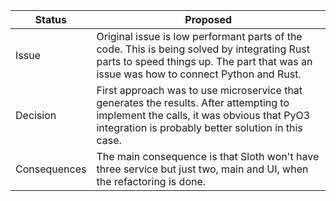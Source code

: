| Status       | Proposed                                                                                                                                                                                   |
|--------------|--------------------------------------------------------------------------------------------------------------------------------------------------------------------------------------------|
| Issue        | Original issue is low performant parts of the code. This is being solved by integrating Rust parts to speed things up. The part that was an issue was how to connect Python and Rust.      |
| Decision     | First approach was to use microservice that generates the results. After attempting to implement the calls, it was obvious that PyO3 integration is probably better solution in this case. |
| Consequences | The main consequence is that Sloth won't have three service but just two, main and UI, when the refactoring is done.                                                                       |
